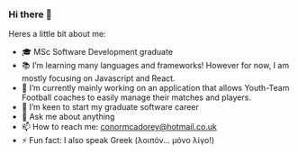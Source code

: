 ### Hi there 👋

Heres a little bit about me:

- 🎓 MSc Software Development graduate 
- 📚 I’m learning many languages and frameworks! However for now, I am mostly focusing on Javascript and React. 
- 📱 I’m currently mainly working on an application that allows Youth-Team Football coaches to easily manage their matches and players. 
- 🤝 I’m keen to start my graduate software career
- 💬 Ask me about anything
- 📫 How to reach me: conormcadorey@hotmail.co.uk
- ⚡ Fun fact: I also speak Greek (λοιπόν... μόνο λίγο!)

